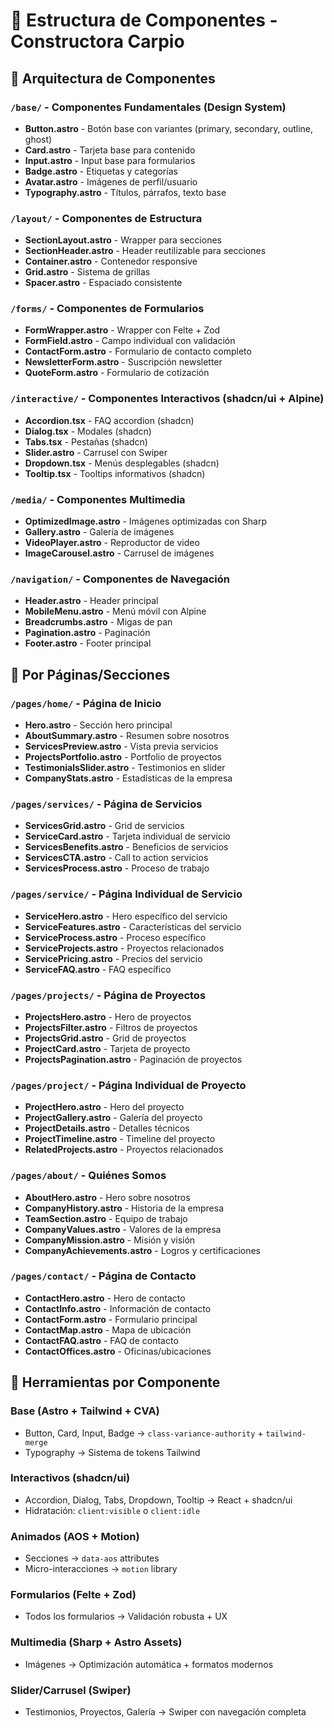 # 📁 Estructura de Componentes - Constructora Carpio

## 🎯 Arquitectura de Componentes

### `/base/` - Componentes Fundamentales (Design System)
- **Button.astro** - Botón base con variantes (primary, secondary, outline, ghost)
- **Card.astro** - Tarjeta base para contenido
- **Input.astro** - Input base para formularios
- **Badge.astro** - Etiquetas y categorías
- **Avatar.astro** - Imágenes de perfil/usuario
- **Typography.astro** - Títulos, párrafos, texto base

### `/layout/` - Componentes de Estructura
- **SectionLayout.astro** - Wrapper para secciones
- **SectionHeader.astro** - Header reutilizable para secciones
- **Container.astro** - Contenedor responsive
- **Grid.astro** - Sistema de grillas
- **Spacer.astro** - Espaciado consistente

### `/forms/` - Componentes de Formularios
- **FormWrapper.astro** - Wrapper con Felte + Zod
- **FormField.astro** - Campo individual con validación
- **ContactForm.astro** - Formulario de contacto completo
- **NewsletterForm.astro** - Suscripción newsletter
- **QuoteForm.astro** - Formulario de cotización

### `/interactive/` - Componentes Interactivos (shadcn/ui + Alpine)
- **Accordion.tsx** - FAQ accordion (shadcn)
- **Dialog.tsx** - Modales (shadcn)
- **Tabs.tsx** - Pestañas (shadcn)
- **Slider.astro** - Carrusel con Swiper
- **Dropdown.tsx** - Menús desplegables (shadcn)
- **Tooltip.tsx** - Tooltips informativos (shadcn)

### `/media/` - Componentes Multimedia
- **OptimizedImage.astro** - Imágenes optimizadas con Sharp
- **Gallery.astro** - Galería de imágenes
- **VideoPlayer.astro** - Reproductor de video
- **ImageCarousel.astro** - Carrusel de imágenes

### `/navigation/` - Componentes de Navegación
- **Header.astro** - Header principal
- **MobileMenu.astro** - Menú móvil con Alpine
- **Breadcrumbs.astro** - Migas de pan
- **Pagination.astro** - Paginación
- **Footer.astro** - Footer principal

## 📄 Por Páginas/Secciones

### `/pages/home/` - Página de Inicio
- **Hero.astro** - Sección hero principal
- **AboutSummary.astro** - Resumen sobre nosotros
- **ServicesPreview.astro** - Vista previa servicios
- **ProjectsPortfolio.astro** - Portfolio de proyectos
- **TestimonialsSlider.astro** - Testimonios en slider
- **CompanyStats.astro** - Estadísticas de la empresa

### `/pages/services/` - Página de Servicios
- **ServicesGrid.astro** - Grid de servicios
- **ServiceCard.astro** - Tarjeta individual de servicio
- **ServicesBenefits.astro** - Beneficios de servicios
- **ServicesCTA.astro** - Call to action servicios
- **ServicesProcess.astro** - Proceso de trabajo

### `/pages/service/` - Página Individual de Servicio
- **ServiceHero.astro** - Hero específico del servicio
- **ServiceFeatures.astro** - Características del servicio
- **ServiceProcess.astro** - Proceso específico
- **ServiceProjects.astro** - Proyectos relacionados
- **ServicePricing.astro** - Precios del servicio
- **ServiceFAQ.astro** - FAQ específico

### `/pages/projects/` - Página de Proyectos
- **ProjectsHero.astro** - Hero de proyectos
- **ProjectsFilter.astro** - Filtros de proyectos
- **ProjectsGrid.astro** - Grid de proyectos
- **ProjectCard.astro** - Tarjeta de proyecto
- **ProjectsPagination.astro** - Paginación de proyectos

### `/pages/project/` - Página Individual de Proyecto
- **ProjectHero.astro** - Hero del proyecto
- **ProjectGallery.astro** - Galería del proyecto
- **ProjectDetails.astro** - Detalles técnicos
- **ProjectTimeline.astro** - Timeline del proyecto
- **RelatedProjects.astro** - Proyectos relacionados

### `/pages/about/` - Quiénes Somos
- **AboutHero.astro** - Hero sobre nosotros
- **CompanyHistory.astro** - Historia de la empresa
- **TeamSection.astro** - Equipo de trabajo
- **CompanyValues.astro** - Valores de la empresa
- **CompanyMission.astro** - Misión y visión
- **CompanyAchievements.astro** - Logros y certificaciones

### `/pages/contact/` - Página de Contacto
- **ContactHero.astro** - Hero de contacto
- **ContactInfo.astro** - Información de contacto
- **ContactForm.astro** - Formulario principal
- **ContactMap.astro** - Mapa de ubicación
- **ContactFAQ.astro** - FAQ de contacto
- **ContactOffices.astro** - Oficinas/ubicaciones

## 🔧 Herramientas por Componente

### Base (Astro + Tailwind + CVA)
- Button, Card, Input, Badge → `class-variance-authority` + `tailwind-merge`
- Typography → Sistema de tokens Tailwind

### Interactivos (shadcn/ui)
- Accordion, Dialog, Tabs, Dropdown, Tooltip → React + shadcn/ui
- Hidratación: `client:visible` o `client:idle`

### Animados (AOS + Motion)
- Secciones → `data-aos` attributes
- Micro-interacciones → `motion` library

### Formularios (Felte + Zod)
- Todos los formularios → Validación robusta + UX

### Multimedia (Sharp + Astro Assets)
- Imágenes → Optimización automática + formatos modernos

### Slider/Carrusel (Swiper)
- Testimonios, Proyectos, Galería → Swiper con navegación completa